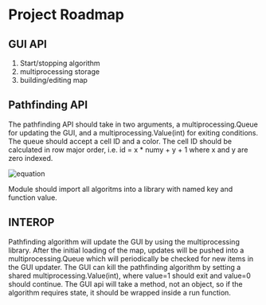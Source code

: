 # Project Roadmap

## GUI API

1. Start/stopping algorithm
2. multiprocessing storage
3. building/editing map

## Pathfinding API

The pathfinding API should take in two arguments, a multiprocessing.Queue for updating the GUI, and a multiprocessing.Value(int) for exiting conditions. The queue should accept a cell ID and a color. The cell ID should be calculated in row major order, i.e. id = x * numy + y + 1 where x and y are zero indexed.

![equation](https://latex.codecogs.com/png.image?id=x\times%20n_y+y+1)

Module should import all algoritms into a library with named key and function value.

## INTEROP

Pathfinding algorithm will update the GUI by using the multiprocessing library. After the initial loading of the map, updates will be pushed into a multiprocessing.Queue which will periodically be checked for new items in the GUI updater. The GUI can kill the pathfinding algorithm by setting a shared multiprocessing.Value(int), where value=1 should exit and value=0 should continue. The GUI api will take a method, not an object, so if the algorithm requires state, it should be wrapped inside a run function.
